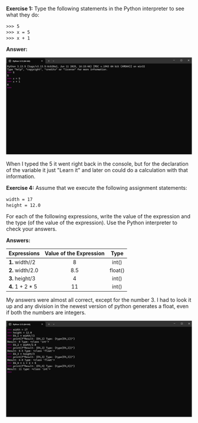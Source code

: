 **Exercise 1:** Type the following statements in the Python interpreter to see what
 they do:

    >>> 5
    >>> x = 5 
    >>> x + 1

**Answer:**

![Image of the console](Images/CH2.E1.png) 

When I typed the 5 it went right back in the console, but for the declaration of the variable
it just "Learn it" and later on could do a calculation with that information.

**Exercise 4:** Assume that we execute the following assignment statements:

    width = 17
    height = 12.0

 For each of the following expressions, write the value of the expression and the
 type (of the value of the expression). 
 Use the Python interpreter to check your answers.

**Answers:**

<p align="center">

| Expressions      | Value of the Expression |  Type   |
|:-----------------|:-----------------------:|:-------:|
| **1.** width//2  |            8            |  int()  |  
| **2.** width/2.0 |           8.5           | float() | 
| **3.** height/3  |            4            |  int()  |
| **4.** 1 + 2 * 5 |           11            |  int()  | 
 
</p>

My answers were almost all correct, except for the number 3. I had to look it up and any division in the newest
version of python generates a float, even if both the numbers are integers.

![Results for the Exercise 4](/Images/CH2.E4.png)


